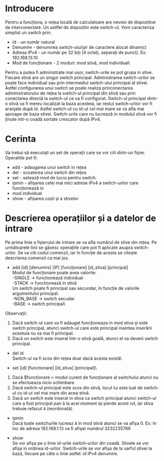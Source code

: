 # Introducere

Pentru a funcționa, o rețea locală de calculatoare are nevoie de dispozitive de interconectare.
Un astlfel de dispozitiv este switch-ul.
Vom caracteriza simplist un switch prin:
- Id - un număr natural
- Denumire - denumirea switch-ului(șir de caractere alocat dinamic)
- Adresa IPv4 - un număr pe 32 biți (4 octeți, separați de punct). Ex: 192.168.13.10
- Mod de funcționare - 2 moduri: mod stivă, mod individual\

Pentru a putea fi administrate mai usor, switch-urile se pot grupa in stive. Fiecare stivă
are un singur switch principal. Administrarea switch-urilor se poate face individual sau prin
intermediul switch-ului principal al stivei. Astfel configurarea unui switch se poate realiza princonectarea administratorului de rețea la switch-ul principal din stivă sau prin conectarea directă
la switch-ul ce va fi configurat.
Switch-ul principal dintr-o stivă va fi mereu localizat la baza acesteia, iar restul switch-urilor vor
fi aranjate după id. Astfel switch-ul cu id-ul cel mai mare se va afla mai aproape de baza stivei.
Switch-urile care nu lucrează in modulul stivă vor fi ținute intr-o coadă sortate crescator după
IPv4.

# Cerinta
Va trebui să executați un set de operații care se vor citi dintr-un fișier.
Operatiile pot fi:
- add - adaugarea unui switch in rețea
- del - scoaterea unui switch din rețea
- set - setează mod de lucru pentru switch.
- ipmin - afișarea celei mai mici adrese IPv4 a switch-urilor care funcționează in
- mod individual
- show - afișarea cozii și a stivelor

# Descrierea operațiilor și a datelor de intrare

Pe prima linie a fișierului de intrare se va afla numărul de stive din rețea.
Pe următoarele linii se găsesc operațiile care pot fi aplicate asupra switch-urilor.
Se va citi codul comenzii, iar în funcție de acesta se citește descrierea comenzii ca mai jos.
- add [id] [denumire] [IP] [funcționare] [id_stiva] [principal]\
Modul de funcționare poate avea valorile:\
-SINGLE -> functionează individual\
-STACK -> functionează in stivă\
Un switch poate fi principal sau secundar, în funcție de valorile argumentului principal:\
-NON_BASE -> switch secudar\
-BASE -> switch principal\

Observații:
1. Dacă switch-ul care va fi adaugat funcționeaza in mod stiva și este switch principal, atunci
switch-ul care este principal inaintea inserării acestuia nu va mai fi principal.
2. Dacă un switch este inserat într-o stivă goală, atunci el va deveni switch principal.

- del id\
Switch-ul va fi scos din rețea doar dacă acesta există\

- set [id] [functionare] [id_stiva] [principal]\
1. Dacă $functionare = modul curent de funcționare al switchului atunci nu se
efectueaza nicio schimbare.
2. Dacă switch-ul principal este scos din stivă, locul lui este luat de switch-ul cu id-ul cel mai mare
din acea stivă.
3. Dacă un switch este inserat in stiva ca switch principal atunci switch-ul care a fost principal pan ă
la acel moment iși pierde acest rol, iar stiva trebuie refacut ă (reordonată).

- ipmin\
Dacă toate switchurile lucreaz ă in mod stivă atunci se va afișa 0.
Ex: In loc de adresa 192.168.1.13 va fi afișat numărul 3232235789

- show\
Se vor afișa pe o linie id-urile switch-urilor din coadă. Stivele se vor afișa in ordinea id-urilor.
Switch-urile se vor afișa de la varful stivei la bază, fiecare pe câte o linie astfel: id IPv4 denumire.
